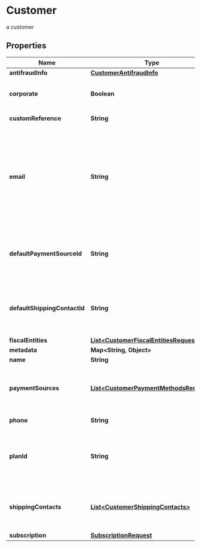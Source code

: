

# Customer

a customer

## Properties

| Name | Type | Description | Notes |
|------------ | ------------- | ------------- | -------------|
|**antifraudInfo** | [**CustomerAntifraudInfo**](CustomerAntifraudInfo.md) |  |  [optional] |
|**corporate** | **Boolean** | It is a value that allows identifying if the email is corporate or not. |  [optional] |
|**customReference** | **String** | It is an undefined value. |  [optional] |
|**email** | **String** | An email address is a series of customizable characters followed by a universal Internet symbol, the at symbol (@), the name of a host server, and a web domain ending (.mx, .com, .org, . net, etc). |  |
|**defaultPaymentSourceId** | **String** | It is a parameter that allows to identify in the response, the Conekta ID of a payment method (payment_id) |  [optional] |
|**defaultShippingContactId** | **String** | It is a parameter that allows to identify in the response, the Conekta ID of the shipping address (shipping_contact) |  [optional] |
|**fiscalEntities** | [**List&lt;CustomerFiscalEntitiesRequest&gt;**](CustomerFiscalEntitiesRequest.md) |  |  [optional] |
|**metadata** | **Map&lt;String, Object&gt;** |  |  [optional] |
|**name** | **String** | Client&#39;s name |  |
|**paymentSources** | [**List&lt;CustomerPaymentMethodsRequest&gt;**](CustomerPaymentMethodsRequest.md) | Contains details of the payment methods that the customer has active or has used in Conekta |  [optional] |
|**phone** | **String** | Is the customer&#39;s phone number |  |
|**planId** | **String** | Contains the ID of a plan, which could together with name, email and phone create a client directly to a subscription |  [optional] |
|**shippingContacts** | [**List&lt;CustomerShippingContacts&gt;**](CustomerShippingContacts.md) | Contains the detail of the shipping addresses that the client has active or has used in Conekta |  [optional] |
|**subscription** | [**SubscriptionRequest**](SubscriptionRequest.md) |  |  [optional] |



